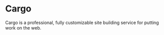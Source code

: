 # Cargo
 Cargo is a professional, fully customizable site building service for putting work on the web.
